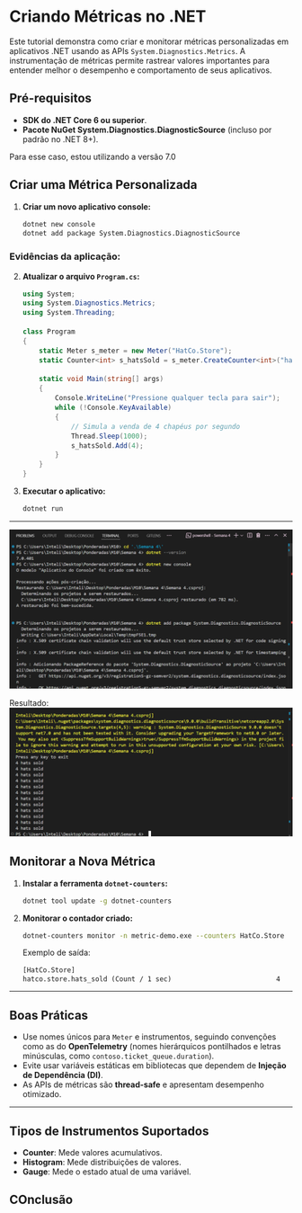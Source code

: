 # Criando Métricas no .NET
Este tutorial demonstra como criar e monitorar métricas personalizadas em aplicativos .NET usando as APIs `System.Diagnostics.Metrics`. A instrumentação de métricas permite rastrear valores importantes para entender melhor o desempenho e comportamento de seus aplicativos.

## Pré-requisitos
- **SDK do .NET Core 6 ou superior**.
- **Pacote NuGet System.Diagnostics.DiagnosticSource** (incluso por padrão no .NET 8+).

Para esse caso, estou utilizando a versão 7.0


## Criar uma Métrica Personalizada

1. **Criar um novo aplicativo console:**
   ```bash
   dotnet new console
   dotnet add package System.Diagnostics.DiagnosticSource
   ```

### Evidências da aplicação: 

2. **Atualizar o arquivo `Program.cs`:**
   ```csharp
   using System;
   using System.Diagnostics.Metrics;
   using System.Threading;

   class Program
   {
       static Meter s_meter = new Meter("HatCo.Store");
       static Counter<int> s_hatsSold = s_meter.CreateCounter<int>("hatco.store.hats_sold");

       static void Main(string[] args)
       {
           Console.WriteLine("Pressione qualquer tecla para sair");
           while (!Console.KeyAvailable)
           {
               // Simula a venda de 4 chapéus por segundo
               Thread.Sleep(1000);
               s_hatsSold.Add(4);
           }
       }
   }
   ```

3. **Executar o aplicativo:**
   ```bash
   dotnet run
   ```

---
![alt text](<../Semana 4/imgs/image2.png>)

Resultado: 
![alt text](<../Semana 4/imgs/image.png>)

## Monitorar a Nova Métrica

1. **Instalar a ferramenta `dotnet-counters`:**
   ```bash
   dotnet tool update -g dotnet-counters
   ```

2. **Monitorar o contador criado:**
   ```bash
   dotnet-counters monitor -n metric-demo.exe --counters HatCo.Store
   ```
   Exemplo de saída:
   ```
   [HatCo.Store]
   hatco.store.hats_sold (Count / 1 sec)                          4
   ```

---

## Boas Práticas

- Use nomes únicos para `Meter` e instrumentos, seguindo convenções como as do **OpenTelemetry** (nomes hierárquicos pontilhados e letras minúsculas, como `contoso.ticket_queue.duration`).
- Evite usar variáveis estáticas em bibliotecas que dependem de **Injeção de Dependência (DI)**.
- As APIs de métricas são **thread-safe** e apresentam desempenho otimizado.

---

## Tipos de Instrumentos Suportados

- **Counter**: Mede valores acumulativos.
- **Histogram**: Mede distribuições de valores.
- **Gauge**: Mede o estado atual de uma variável.

## COnclusão